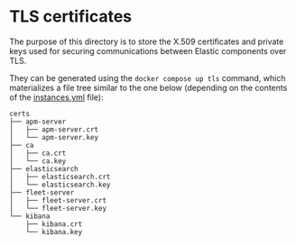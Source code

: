 # TLS certificates

The purpose of this directory is to store the X.509 certificates and private keys used for securing communications
between Elastic components over TLS.

They can be generated using the `docker compose up tls` command, which materializes a file tree similar to the one
below (depending on the contents of the [instances.yml](./instances.yml) file):

```tree
certs
├── apm-server
│   ├── apm-server.crt
│   └── apm-server.key
├── ca
│   ├── ca.crt
│   └── ca.key
├── elasticsearch
│   ├── elasticsearch.crt
│   └── elasticsearch.key
├── fleet-server
│   ├── fleet-server.crt
│   └── fleet-server.key
└── kibana
    ├── kibana.crt
    └── kibana.key
```
